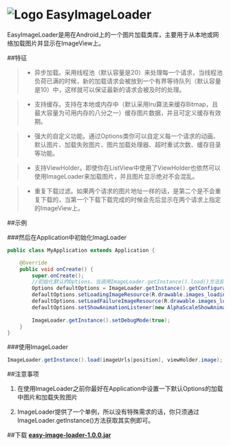 # ![Logo](https://github.com/ixiaopan/EasyImageLoader/raw/master/res/drawable-mdpi/ic_launcher.png) EasyImageLoader

EasyImageLoader是用在Android上的一个图片加载类库，主要用于从本地或网络加载图片并显示在ImageView上。

##特征

>* 异步加载。采用线程池（默认容量是20）来处理每一个请求，当线程池负荷已满的时候，新的加载请求会被放到一个有界等待队列（默认容量是10）中，这样就可以保证最新的请求会被及时的处理。

>* 支持缓存。支持在本地或内存中（默认采用lru算法来缓存Bitmap，且最大容量为可用内存的八分之一）缓存图片数据，并且可定义缓存有效期。

>* 强大的自定义功能。通过Options类你可以自定义每一个请求的动画、默认图片、加载失败图片、图片加载处理器、超时重试次数、缓存目录等功能。

>* 支持ViewHolder。即使你在ListView中使用了ViewHolder也依然可以使用ImageLoader来加载图片，并且图片显示绝对不会混乱。

>* 重复下载过滤。如果两个请求的图片地址一样的话，是第二个是不会重复下载的，当第一个下载下载完成的时候会先后显示在两个请求上指定的ImageView上。


##示例

###然后在Application中初始化ImagLoader

```java
public class MyApplication extends Application {

	@Override
	public void onCreate() {
		super.onCreate();
		//初始化默认的Options，当调用ImageLoader.getInstance().load()方法却没有指定Options的时候会默认使用此Options
		Options defaultOptions = ImageLoader.getInstance().getConfiguration().getDefaultOptions();
		defaultOptions.setLoadingImageResource(R.drawable.images_loading);	//设置加载中显示的图片
		defaultOptions.setLoadFailureImageResource(R.drawable.images_load_failure); 	//设置加载失败时显示的图片
		defaultOptions.setShowAnimationListener(new AlphaScaleShowAnimationListener());
		
		ImageLoader.getInstance().setDebugMode(true);
	}
}
```

###使用ImageLoader

```java
ImageLoader.getInstance().load(imageUrls[position], viewHolder.image);
```

##注意事项

1. 在使用ImageLoader之前你最好在Application中设置一下默认Options的加载中图片和加载失败图片

2. ImageLoader提供了一个单例，所以没有特殊需求的话，你只须通过ImageLoader.getInstance()方法获取其实例即可。

##下载
**[easy-image-loader-1.0.0.jar](https://github.com/ixiaopan/EasyImageLoader/raw/master/downloads/easy-image-loader-1.0.0.jar)**

